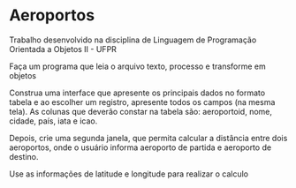 # Aeroportos
Trabalho desenvolvido na disciplina de Linguagem de Programação Orientada a Objetos II - UFPR

Faça um programa que leia o arquivo texto, processo e transforme em objetos

Construa uma interface que apresente os principais dados no formato tabela e ao escolher um registro, apresente todos os campos (na mesma tela). As colunas que deverão constar na tabela são: aeroportoid, nome, cidade, país, iata e icao.

Depois, crie uma segunda janela, que permita calcular a distância entre dois aeroportos, onde o usuário informa aeroporto de partida e aeroporto de destino.

Use as informações de latitude e longitude para realizar o calculo

